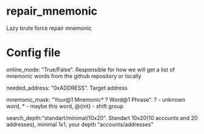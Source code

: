 # repair_mnemonic
 
Lazy brute force repair mnemonic

# Config file
online_mode: "True/False". Responsible for how we will get a list of mnemonic words from the github repository or locally

needed_address: "0xADDRESS". Target address

mnemonic_mask: "Your@1 Mnemonic* ?  Word@1 Phrase". ? - unknown word, * - maybe this word, @{int} - shift group

search_depth:"standart/minimal/10x20". Standart 10x20(10 accounts and 20 addresses), minimal 1x1, your depth "accounts/addresses"